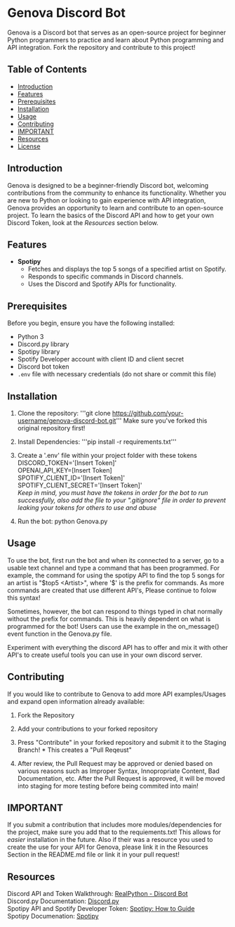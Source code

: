 # Genova Discord Bot

Genova is a Discord bot that serves as an open-source project for beginner Python programmers to practice and learn about Python programming and API integration. Fork the repository and contribute to this project!

## Table of Contents

- [Introduction](#introduction)
- [Features](#features)
- [Prerequisites](#prerequisites)
- [Installation](#installation)
- [Usage](#usage)
- [Contributing](#contributing)
- [IMPORTANT](#important)
- [Resources](#resources)
- [License](#license)

## Introduction

Genova is designed to be a beginner-friendly Discord bot, welcoming contributions from the community to enhance its functionality. Whether you are new to Python or looking to gain experience with API integration, Genova provides an opportunity to learn and contribute to an open-source project. To learn the basics of the Discord API and how to get your own Discord Token, look at the *Resources* section below.

## Features

- **Spotipy**
  - Fetches and displays the top 5 songs of a specified artist on Spotify.
  - Responds to specific commands in Discord channels.
  - Uses the Discord and Spotify APIs for functionality.

## Prerequisites

Before you begin, ensure you have the following installed:

- Python 3
- Discord.py library
- Spotipy library
- Spotify Developer account with client ID and client secret
- Discord bot token
- `.env` file with necessary credentials (do not share or commit this file)

## Installation

1. Clone the repository:
   '''git clone https://github.com/your-username/genova-discord-bot.git'''
   Make sure you've forked this original repository first!

2. Install Dependencies:
    '''pip install -r requirements.txt'''

3. Create a '.env' file within your project folder with these tokens  
    DISCORD_TOKEN='[Insert Token]'  
    OPENAI_API_KEY=[Insert Token]  
    SPOTIFY_CLIENT_ID='[Insert Token]'  
    SPOTIFY_CLIENT_SECRET='[Insert Token]'  
    *Keep in mind, you must have the tokens in order for the bot to run successfully, also add the file to your ".gitignore" file in order to prevent leaking your tokens for others to use and abuse*

4. Run the bot:
    python Genova.py

## Usage

To use the bot, first run the bot and when its connected to a server, go to a usable text channel and type a command that has been programmed. For example, the command for using the spotipy API to find the top 5 songs for an artist is "$top5 <Artist>", where '$' is the prefix for commands. As more commands are created that use different API's, Please continue to folow this syntax!

Sometimes, however, the bot can respond to things typed in chat normally without the prefix for commands. This is heavily dependent on what is programmed for the bot! Users can use the example in the on_message() event function in the Genova.py file.

Experiment with everything the discord API has to offer and mix it with other API's to create useful tools you can use in your own discord server.

## Contributing

If you would like to contribute to Genova to add more API examples/Usages and expand open information already available:

1. Fork the Repository

2. Add your contributions to your forked repository

3. Press "Contribute" in your forked repository and submit it to the Staging Branch! * This creates a "Pull Reqeust"

4. After review, the Pull Request may be approved or denied based on various reasons such as Improper Syntax, Innopropriate Content, Bad Documentation, etc. After the Pull Request is approved, it will be moved into staging for more testing before being commited into main!

## IMPORTANT

If you submit a contribution that includes more modules/dependencies for the project, make sure you add that to the requiements.txt! This allows for *easier* installation in the future. Also if their was a resource you used to create the use for your API for Genova, please link it in the Resources Section in the README.md file or link it in your pull request!

## Resources
Discord API and Token Walkthrough: [RealPython - Discord Bot](https://realpython.com/how-to-make-a-discord-bot-python/)  
Discord.py Documentation: [Discord.py](https://discordpy.readthedocs.io/en/latest/intro.html)  
Spotipy API and Spotify Developer Token: [Spotipy: How to Guide](https://medium.com/@maxtingle/getting-started-with-spotifys-api-spotipy-197c3dc6353b)  
Spotipy Documenation: [Spotipy](https://spotipy.readthedocs.io/en/2.22.1/)


